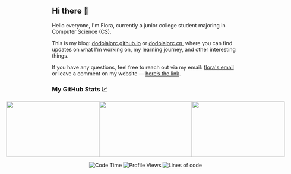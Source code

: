 ## Hi there 👋

Hello everyone, I'm Flora, currently a junior college student majoring in Computer Science (CS).

This is my blog: [dodolalorc.github.io](https://dodolalorc.github.io/) or [dodolalorc.cn](https://dodolalorc.cn/), where you can find updates on what I'm working on, my learning journey, and other interesting things.

If you have any questions, feel free to reach out via my email: [flora's email](mailto:chenflora124@gmail.com) or leave a comment on my website — [here’s the link](https://dodolalorc.github.io/comments/).

### My GitHub Stats 📈

<div style="width:100%;display:flex;flex-direction:row;justify-content:center;">
  <img height="150" width="250" src="https://github-readme-stats.vercel.app/api?username=dodolalorc&count_private=true&show_icons=true&theme=radical&show_owner=true?include_all_commits=true" />
  <img height="150" width="250" src="https://github-readme-stats.vercel.app/api/top-langs/?username=dodolalorc&layout=compact&theme=radical&hide=javascript,html" />
  <img height="150" width="250" src="https://github-readme-streak-stats.herokuapp.com/?user=dodolalorc&theme=radical&hide_border=true" />
</div>

<!--START_SECTION:waka-->

<div style="width:100%;display:flex;flex-direction:row;justify-content:center; items-align:center;">

![Code Time](http://img.shields.io/badge/Code%20Time-327%20hrs%2028%20mins-blue) ![Profile Views](http://img.shields.io/badge/Profile%20Views-2-blue) ![Lines of code](https://img.shields.io/badge/From%20Hello%20World%20I%27ve%20Written-1.6%20million%20lines%20of%20code-blue)

</div>

<!--END_SECTION:waka-->
